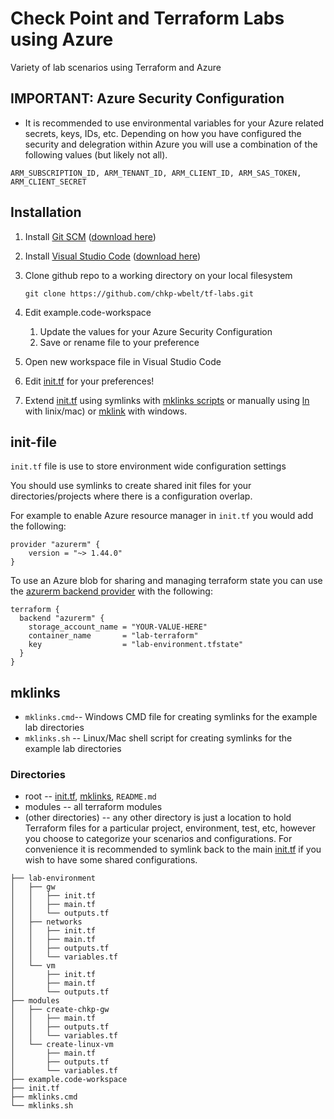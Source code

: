 # Check Point and Terraform Labs using Azure
Variety of lab scenarios using Terraform and Azure

## IMPORTANT: Azure Security Configuration

- It is recommended to use environmental variables for your Azure related secrets, keys, IDs, etc.  Depending on how you have configured the security and delegration within Azure you will use a combination of the following values (but likely not all).

```
ARM_SUBSCRIPTION_ID, ARM_TENANT_ID, ARM_CLIENT_ID, ARM_SAS_TOKEN, ARM_CLIENT_SECRET
```
## Installation

1. Install [Git SCM](https://git-scm.com/) ([download here](https://git-scm.com/downloads))
1. Install [Visual Studio Code](https://code.visualstudio.com/) ([download here](https://code.visualstudio.com/Download))
1. Clone github repo to a working directory on your local filesystem

    `git clone https://github.com/chkp-wbelt/tf-labs.git`
1. Edit example.code-workspace
   1. Update the values for your Azure Security Configuration
   1. Save or rename file to your preference
1. Open new workspace file in Visual Studio Code
1. Edit [init.tf](#init-file) for your preferences!
1. Extend [init.tf](#init-file) using symlinks with [mklinks scripts](#mklinks) or manually using [ln](https://kb.iu.edu/d/abbe) with linix/mac) or [mklink](https://docs.microsoft.com/en-us/windows-server/administration/windows-commands/mklink)  with windows.

## init-file

`init.tf` file is use to store environment wide configuration settings

You should use symlinks to create shared init files for your directories/projects where there is a configuration overlap.

For example to enable Azure resource manager in `init.tf` you would add the following:
```
provider "azurerm" {
    version = "~> 1.44.0"
}
```
To use an Azure blob for sharing and managing terraform state you can use the [azurerm backend provider](https://www.terraform.io/docs/backends/types/azurerm.html) with the following:
```
terraform {
  backend "azurerm" {
    storage_account_name = "YOUR-VALUE-HERE"
    container_name       = "lab-terraform"
    key                  = "lab-environment.tfstate"
  }
}
```
## mklinks

- `mklinks.cmd`-- Windows CMD file for creating symlinks for the example lab directories
- `mklinks.sh` -- Linux/Mac shell script for creating symlinks for the example lab directories

### Directories
- root -- [init.tf](#init-file), [mklinks](#mklinks), `README.md`
- modules -- all terraform modules
- (other directories) -- any other directory is just a location to hold Terraform files for a particular project, environment, test, etc, however you choose to categorize your scenarios and configurations.  For convenience it is recommended to symlink back to the main [init.tf](#init-file) if you wish to have some shared configurations.

```
├── lab-environment
│   ├── gw
│   │   ├── init.tf
│   │   ├── main.tf
│   │   └── outputs.tf
│   ├── networks
│   │   ├── init.tf
│   │   ├── main.tf
│   │   ├── outputs.tf
│   │   └── variables.tf
│   └── vm
│       ├── init.tf
│       ├── main.tf
│       └── outputs.tf
├── modules
│   ├── create-chkp-gw
│   │   ├── main.tf
│   │   ├── outputs.tf
│   │   └── variables.tf
│   └── create-linux-vm
│       ├── main.tf
│       ├── outputs.tf
│       └── variables.tf
├── example.code-workspace
├── init.tf
├── mklinks.cmd
└── mklinks.sh
```
